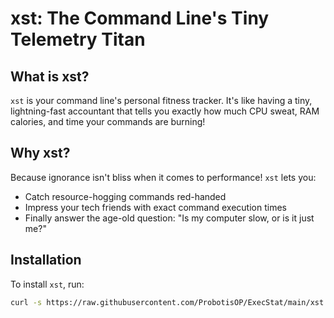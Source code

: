# xst: The Command Line's Tiny Telemetry Titan

## What is xst?

`xst` is your command line's personal fitness tracker. It's like having a tiny, lightning-fast accountant that tells you exactly how much CPU sweat, RAM calories, and time your commands are burning!

## Why xst?

Because ignorance isn't bliss when it comes to performance! `xst` lets you:

- Catch resource-hogging commands red-handed
- Impress your tech friends with exact command execution times
- Finally answer the age-old question: "Is my computer slow, or is it just me?"

## Installation

To install `xst`, run:

```bash
curl -s https://raw.githubusercontent.com/ProbotisOP/ExecStat/main/xst.bash | bash
